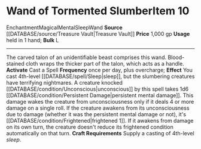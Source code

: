 ﻿---
bulk: L
id: '2295'
item_category: Wands
item_subcategory: Specialty Wands
level: '10'
name: Wand of Tormented Slumber
price: 1,000 gp
rarity: Common
school: Enchantment
source: '[[DATABASE/source/Treasure Vault|Treasure Vault]]'
subcategory: wand
trait:
- '[[DATABASE/trait/Enchantment|Enchantment]]'
- '[[DATABASE/trait/Magical|Magical]]'
- '[[DATABASE/trait/Mental|Mental]]'
- '[[DATABASE/trait/Sleep|Sleep]]'
- '[[DATABASE/trait/Wand|Wand]]'
type: Item
usage: held in 1 hand

---
# Wand of Tormented Slumber<span class="item-type">Item 10</span>

<span class="item-trait">Enchantment</span><span class="item-trait">Magical</span><span class="item-trait">Mental</span><span class="item-trait">Sleep</span><span class="item-trait">Wand</span>
**Source** [[DATABASE/source/Treasure Vault|Treasure Vault]] 
**Price** 1,000 gp
**Usage** held in 1 hand; **Bulk** L

---
The carved talon of an unidentifiable beast comprises this wand. Blood-stained cloth wraps the thicker part of the talon, which acts as a handle.
**Activate** Cast a Spell **Frequency** once per day, plus overcharge; **Effect** You cast 4th-level [[DATABASE/spell/Sleep|sleep]], but the slumbering creatures have terrifying nightmares. A creature knocked [[DATABASE/condition/Unconscious|unconscious]] by this spell takes 1d6 [[DATABASE/condition/Persistent Damage|persistent mental damage]]. This damage wakes the creature from unconsciousness only if it deals 4 or more damage on a single roll. If the creature awakens from its unconsciousness due to damage (whether it was the persistent mental damage or not), it's [[DATABASE/condition/Frightened|frightened 1]]. If it awakens from damage on its own turn, the creature doesn't reduce its frightened condition automatically on that turn.
**Craft Requirements** Supply a casting of 4th-level _sleep_.
